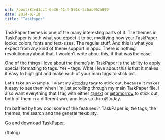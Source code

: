 ```yaml
---
url: /post/83ed1cc1-6e36-4144-891c-5cbab952a099
date: 2014-02-18
title: "TaskPaper"
---
```


TaskPaper themes is one of the many interesting parts of it. The themes in TaskPaper is both what you expect it to be, modifying how your TaskPaper looks: colors, fonts and text-sizes. The regular stuff. And this is what you expect from any kind of theme support in apps. There is nothing revolutionary about that. I wouldn&#8217;t write about this, if that was the case.



One of the things I love about the theme’s in TaskPaper is the ability to apply special formatting to tags. Yes – tags. What I love about this is that it makes it easy to highlight and make each of your main tags to stick out.



Let’s take an example. I want my [@today](https://micro.blog/today) tags to stick out, because it makes it easy to see them when I’m just scrolling through my main TaskPaper file. I also want everything that I tag with either [@next](https://micro.blog/next) or [@tomorrow](https://micro.blog/tomorrow) to stick out, both of them in a different way; and less so than @today.



I’m baffled by how cool some of the features in TaskPaper is; the tags, the themes, the search and the general flexibility.



Go and download [TaskPaper][1].



(#blog)



 [1]: http://www.hogbaysoftware.com/products/taskpaper